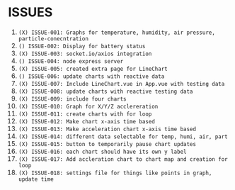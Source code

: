 # ISSUES

1. `(X) ISSUE-001: Graphs for temperature, humidity, air pressure, particle-conecntration `
1. `() ISSUE-002: Display for battery status`
1. `(X) ISSUE-003: socket.io/axios integration`
1. `() ISSUE-004: node express server`
1. `(X) ISSUE-005: created extra page for LineChart`
1. `() ISSUE-006: update charts with reactive data`
1. `(X) ISSUE-007: Include LineChart.vue in App.vue with testing data`
1. `(X) ISSUE-008: update charts with reactive testing data`
1. `(X) ISSUE-009: include four charts`
1. `(X) ISSUE-010: Graph for X/Y/Z acclereration`
1. `(X) ISSUE-011: create charts with for loop`
1. `(X) ISSUE-012: Make chart x-axis time based`
1. `(X) ISSUE-013: Make acceleration chart x-axis time based`
1. `(X) ISSUE-014: different data selectable for temp, humi, air, part`
1. `(X) ISSUE-015: button to temporarily pause chart updates`
1. `(X) ISSUE-016: each chart should have its own y label`
1. `(X) ISSUE-017: Add accleration chart to chart map and creation for loop`
1. `(X) ISSUE-018: settings file for things like points in graph, update time`
